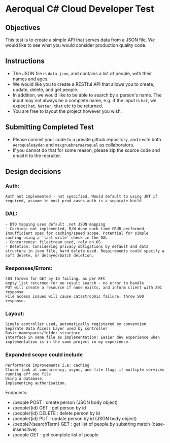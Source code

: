 # Aeroqual C# Cloud Developer Test

## Objectives
This test is to create a simple API that serves data from a JSON file. We would like to see what you would consider production quality code.

## Instructions
- The JSON file is `data.json`, and contains a list of people, with their names and ages.
- We would like you to create a RESTful API that allows you to create, update, delete, and get people.
- In addition, we would like to be able to search by a person's name. The input may not always be a complete name, e.g. if the input is `hat`, we expect `hat`, `hatter`, `that` etc to be returned.
- You are free to layout the project however you wish. 

## Submitting Completed Test
- Please commit your code to a private github repository, and invite both `AeroqualHayden` and `maxgruebneraeroqual` as collaborators.
- If you cannot do that for some reason, please zip the source code and email it to the recruiter.

## Design decisions

### Auth: 
	Auth not implemented - not specified. Would default to using JWT if required, assume in most prod cases auth is a separate build
### DAL:
	- DTO mapping uses default .net JSON mapping
	- Caching: not implemented, R/W done each time CRUD performed. Insufficient spec for caching/speed scope. Potential for simple caching using a 'last write' check in the DAL
	- Concurrency: filestream used, rely on OS.
	- Deletion: Considering privacy obligations by default and data structure in json file, hard delete used. Requirements could specify a soft delete, or delayed/batch deletion.
### Responses/Errors:
	404 thrown for GET by ID failing, as per RFC
	empty list returned for no result search - no error to handle
	PUT will create a resource if none exists, and inform client with 201 response
	File access issues will cause catastrophic failure, throw 500 response. 
### Layout: 
	Single controller used, automatically registered by convention 
	Separate Data Access Layer used by controller 
	Basic namespaces/folder structure
	Interface in same file as implementation: Easier dev experience when implementation is in the same project in my experience.

### Expanded scope could include
	Performance improvements i.e: caching
	Closer look at concurrency, async, and file flags if multiple services running off one file
	Using a database.
	Implementing authorisation.
	
	

Endpoints:

- /people POST : create person (JSON body object)
- /people/{id} GET : get person by id
- /people/{id} DELETE : delete person by id
- /people/{id} PUT : update person by id (JSON body object)
- /people?{searchTerm} GET : get list of people by substring match (case-insensitive)
- /people GET : get complete list of people

